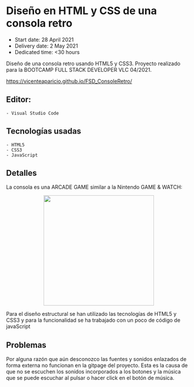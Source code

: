 # Diseño en HTML y CSS de una consola retro

- Start date: 28 April 2021
- Delivery date: 2 May 2021
- Dedicated time: <30 hours 

Diseño de una consola retro usando HTML5 y CSS3.
Proyecto realizado para la BOOTCAMP FULL STACK DEVELOPER VLC 04/2021.

https://vicenteaparicio.github.io/FSD_ConsoleRetro/

## Editor:
    - Visual Studio Code


## Tecnologías usadas
    - HTML5
    - CSS3
    - JavaScript


## Detalles

La consola es una ARCADE GAME similar a la Nintendo GAME & WATCH:

<p align="center">
  <img width="auto" height="300" src="https://static.xuroa.com/image/e5dcd6c9/b9f6/4c2c/9b1e/260cfbf2dfeb.jpeg:_square:m">
</p>


Para el diseño estructural se han utilizado las tecnologías de HTML5 y CSS3 y para la funcionalidad se ha trabajado con un poco de código de javaScript


## Problemas

Por alguna razón que aún desconozco las fuentes y sonidos enlazados de forma externa no funcionan en la gitpage del proyecto.
Esta es la causa de que no se escuchen los sonidos incorporados a los botones y la música que se puede escuchar al pulsar o hacer click en el botón de música. 

